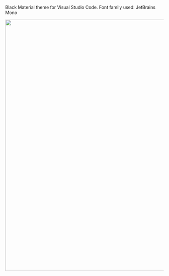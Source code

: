 Black Material theme for Visual Studio Code.
Font family used: JetBrains Mono

<p align="center">
  <img width="800px" src="https://i.ibb.co/HpTNxVWb/Code-HZp-SSUF5e9.png">
</p>
